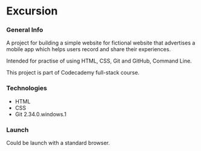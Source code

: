 # Excursion

### General Info
A project for building a simple website for fictional website that advertises a mobile app which helps users record and share their experiences.

Intended for practise of using HTML, CSS, Git and GitHub, Command Line.

This project is part of Codecademy full-stack course.

### Technologies
+ HTML
+ CSS
+ Git 2.34.0.windows.1

### Launch
Could be launch with a standard browser.